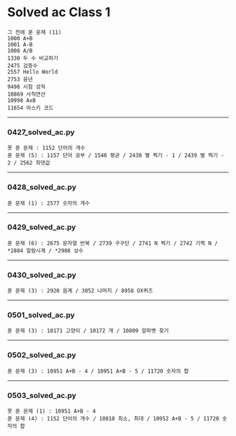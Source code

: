 # Solved ac Class 1

```
그 전에 푼 문제 (11)
1000 A+B
1001 A-B
1008 A/B
1330 두 수 비교하기
2475 검증수
2557 Hello World
2753 윤년
9498 시험 성적
10869 사칙연산
10998 AxB
11654 아스키 코드
```



---

### 0427_solved_ac.py 

```
못 푼 문제 : 1152 단어의 개수
푼 문제 (5) : 1157 단어 공부 / 1546 평균 / 2438 별 찍기 - 1 / 2439 별 찍기 - 2 / 2562 최댓값
```



---

### 0428_solved_ac.py

```
푼 문제 (1) : 2577 숫자의 개수
```



----

### 0429_solved_ac.py

```
푼 문제 (6) : 2675 문자열 반복 / 2739 구구단 / 2741 N 찍기 / 2742 기찍 N / *2884 알람시계 / *2908 상수
```



---

### 0430_solved_ac.py

```
푼 문제 (3) : 2920 음계 / 3052 나머지 / 8958 OX퀴즈
```



---

### 0501_solved_ac.py

```
푼 문제 (3) : 10171 고양이 / 10172 개 / 10809 알파벳 찾기
```



---

### 0502_solved_ac.py

```
푼 문제 (3) : 10951 A+B - 4 / 10951 A+B - 5 / 11720 숫자의 합
```



---

### 0503_solved_ac.py

```
못 푼 문제 (1) : 10951 A+B - 4
푼 문제 (4) : 1152 단어의 개수 / 10818 최소, 최대 / 10952 A+B - 5 / 11720 숫자의 합
